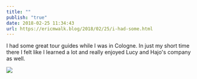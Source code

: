 ```yaml
---
title: ""
publish: "true"
date: 2018-02-25 11:34:43
url: https://ericmwalk.blog/2018/02/25/i-had-some.html
---
```


I had some great tour guides while I was in Cologne. In just my short time there I felt like I learned a lot and really enjoyed Lucy and Hajo's company as well.

![](https://ericmwalk.blog/uploads/2022/c0b55252ed.jpg)